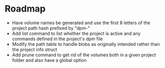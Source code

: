 # Roadmap

- Have volume names be generated and use the first 8 letters of the project path
  hash prefixed by "dpm-"
- Add list command to list whether the project is active and any commands
  defined in the project's dpm file
- Modify the path table to handle blobs as originally intended rather than
  the project info struct
- Add prune command to get rid of the volumes both in a given project folder and
  also have a global option
